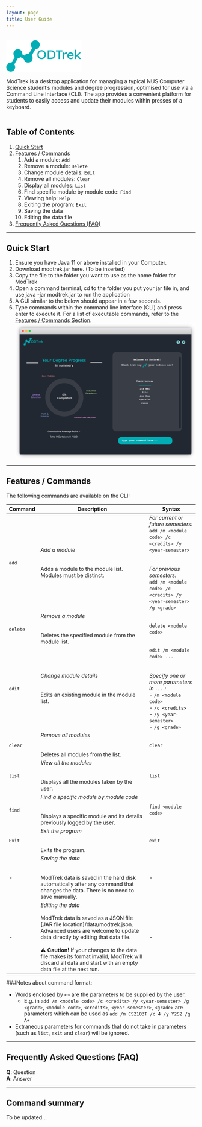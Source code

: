 ```yaml
---
layout: page
title: User Guide
---
```


<br>
<img src="images/logo.png" width="200px"><br>

ModTrek is a desktop application for managing a typical NUS Computer Science student’s modules and degree progression, optimised for use via a Command Line Interface (CLI).
The app provides a convenient platform for students to easily access and update their modules within presses of a keyboard.<br><br>

## Table of Contents

1. [Quick Start](#quick-start)
1. [Features / Commands](#features)
    1. Add a module: `Add`
   1. Remove a module: `Delete`
   1. Change module details: `Edit`
   1. Remove all modules: `Clear`
   1. Display all modules: `List`
   1. Find specific module by module code: `Find`
   1. Viewing help: `Help`
   1. Exiting the program: `Exit`
   1. Saving the data
   1. Editing the data file
1. [Frequently Asked Questions (FAQ)](#faq)



--------------------------------------------------------------------------------------------------------------------

## Quick Start <a name="quick-start"></a>

1. Ensure you have Java 11 or above installed in your Computer.
1. Download modtrek.jar here. (To be inserted)
1. Copy the file to the folder you want to use as the home folder for ModTrek
1. Open a command terminal, cd to the folder you put your jar file in, and use java -jar modtrek.jar to run the application
1. A GUI similar to the below should appear in a few seconds.
1. Type commands within the command line interface (CLI) and press enter to execute it. For a list of executable commands, refer to the [Features / Commands Section](#features).
![Ui QuickStart](images/Ui-quickstart.png)

--------------------------------------------------------------------------------------------------------------------

## Features / Commands <a name="features"></a>

The following commands are available on the CLI:

| Command  | Description                                                                                                                                                                                                                                                                                                                                                    | Syntax                                                                                                                                                                                                 |
|----------|----------------------------------------------------------------------------------------------------------------------------------------------------------------------------------------------------------------------------------------------------------------------------------------------------------------------------------------------------------------|--------------------------------------------------------------------------------------------------------------------------------------------------------------------------------------------------------|
| `add`    | _Add a module_<br><br><br>Adds a module to the module list. Modules must be distinct.                                                                                                                                                                                                                                                                          | _For current or future semesters:_<br>`add /m <module code> /c <credits> /y <year-semester>`<br><br><br>_For previous semesters:_<br>`add /m <module code> /c <credits> /y <year-semester> /g <grade>` |
| `delete` | _Remove a module_<br><br><br>Deletes the specified module from the module list.                                                                                                                                                                                                                                                                                | `delete <module code>`                                                                                                                                                                                 |
| `edit`   | _Change module details_<br><br><br>Edits an existing module in the module list.                                                                                                                                                                                                                                                                                | `edit /m <module code> ...`<br><br><br>_Specify one or more parameters in `...` :_<br>- `/m <module code>`<br>- `/c <credits>`<br>- `/y <year-semester>`<br>- `/g <grade>`                             |
| `clear`  | _Remove all modules_<br><br><br>Deletes all modules from the list.                                                                                                                                                                                                                                                                                             | `clear`                                                                                                                                                                                                |
| `list`   | _View all the modules_<br><br><br>Displays all the modules taken by the user.                                                                                                                                                                                                                                                                                  | `list`                                                                                                                                                                                                 |
| `find`   | _Find a specific module by module code_<br><br><br>Displays a specific module and its details previously logged by the user.                                                                                                                                                                                                                                   | `find <module code>`                                                                                                                                                                                   |
| `Exit`   | _Exit the program_<br><br><br>Exits the program.                                                                                                                                                                                                                                                                                                               | `exit`                                                                                                                                                                                                 |
| -        | _Saving the data_<br><br><br>ModTrek data is saved in the hard disk automatically after any command that changes the data. There is no need to save manually.                                                                                                                                                                                                  | -                                                                                                                                                                                                      |
| -        | _Editing the data_<br><br>ModTrek data is saved as a JSON file [JAR file location]/data/modtrek.json. Advanced users are welcome to update data directly by editing that data file.<br> <br>:warning: **Caution!** If your changes to the data file makes its format invalid, ModTrek will discard all data and start with an empty data file at the next run. | -                                                                                                                                                                                                      |


###Notes about command format:
- Words enclosed by `<>` are the parameters to be supplied by the user.<br>
  - E.g. in `add /m <module code> /c <credits> /y <year-semester> /g <grade>`, `<module code>`, `<credits>`, `<year-semester>`, `<grade>` are parameters which can be used as `add /m CS2103T /c 4 /y Y2S2 /g A+`
- Extraneous parameters for commands that do not take in parameters (such as `list`, `exit` and `clear`) will be ignored.

--------------------------------------------------------------------------------------------------------------------

## Frequently Asked Questions (FAQ) <a name="faq"></a>

**Q**: Question<br>
**A**: Answer

--------------------------------------------------------------------------------------------------------------------

## Command summary

To be updated...
